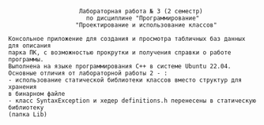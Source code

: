 
                        Лабораторная работа № 3 (2 семестр)
                          по дисциплине "Программирование"
                       "Проектирование и использование классов"

    Консольное приложение для создания и просмотра табличных баз данных для описания
    парка ПК, с возможностью прокрутки и получения справки о работе программы.
    Выполнена на языке программирования С++ в системе Ubuntu 22.04.
    Основные отличия от лабораторной работы 2 - :
    - использование статической библиотеки классов вместо структур для хранения 
    в бинарном файле
    - класс SyntaxException и хедер definitions.h перенесены в статическую библиотеку
    (папка Lib)

